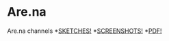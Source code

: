 # Are.na
Are.na channels
*[SKETCHES!](https://www.are.na/stu-griffiths/sketches-1527105085)
*[SCREENSHOTS!](https://www.are.na/stu-griffiths/screenshots-_oku31zandm)
*[PDF!](https://www.are.na/stu-griffiths/pdf-xzfqk1t217i)
